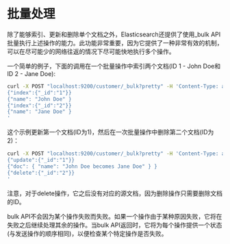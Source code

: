 # 批量处理

除了能够索引、更新和删除单个文档之外，Elasticsearch还提供了使用\_bulk API批量执行上述操作的能力。此功能非常重要，因为它提供了一种非常有效的机制，可以在尽可能少的网络往返的情况下尽可能快地执行多个操作。

一个简单的例子，下面的调用在一个批量操作中索引两个文档\(ID 1 - John Doe和ID 2 - Jane Doe\):

```bash
curl -X POST "localhost:9200/customer/_bulk?pretty" -H 'Content-Type: application/json' -d'
{"index":{"_id":"1"}}
{"name": "John Doe" }
{"index":{"_id":"2"}}
{"name": "Jane Doe" }
'
```

这个示例更新第一个文档\(ID为1\)，然后在一次批量操作中删除第二个文档\(ID为2\)：

```bash
curl -X POST "localhost:9200/customer/_bulk?pretty" -H 'Content-Type: application/json' -d'
{"update":{"_id":"1"}}
{"doc": { "name": "John Doe becomes Jane Doe" } }
{"delete":{"_id":"2"}}
'
```

注意，对于delete操作，它之后没有对应的源文档，因为删除操作只需要删除文档的ID。

bulk API不会因为某个操作失败而失败。如果一个操作由于某种原因失败，它将在失败之后继续处理其余的操作。当bulk API返回时，它将为每个操作提供一个状态\(与发送操作的顺序相同\)，以便检查某个特定操作是否失败。

